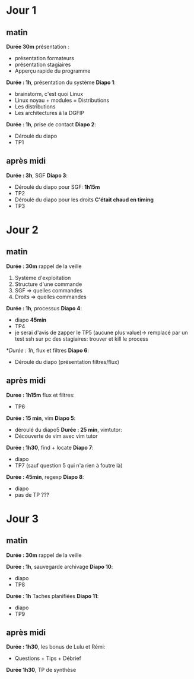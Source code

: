 # Jour 1

## matin

**Durée 30m** présentation :
- présentation formateurs
- présentation stagiaires
- Apperçu rapide du programme

**Durée : 1h**, présentation du système **Diapo 1**:
- brainstorm, c'est quoi Linux
- Linux noyau + modules = Distributions
- Les distributions
- Les architectures à la DGFIP

**Durée : 1h**, prise de contact **Diapo 2**:
- Déroulé du diapo 
- TP1

## après midi

**Durée : 3h**, SGF **Diapo 3**:
- Déroulé du diapo pour SGF: **1h15m**
- TP2
- Déroulé du diapo pour les droits **C'était chaud en timing**
- TP3

# Jour 2

## matin

**Durée : 30m** rappel de la veille
1) Système d'exploitation
2) Structure d'une commande
3) SGF => quelles commandes
4) Droits => quelles commandes


**Durée : 1h**, processus **Diapo 4**:
- diapo **45min**
- TP4
- je serai d'avis de zapper le TP5 (aucune plus value)-> remplacé par un test ssh sur pc des stagiaires: trouver et kill le process

**Durée : 1h*, flux et filtres **Diapo 6**:
- Déroulé du diapo (présentation filtres/flux)


## après midi

**Duree : 1h15m** flux et filtres:
- TP6

**Durée : 15 min**, vim  **Diapo 5**:
- déroulé du diapo5
**Durée : 25 min**, vimtutor:
- Découverte de vim avec vim tutor

**Durée : 1h30**, find + locate **Diapo 7**:
- diapo
- TP7 (sauf question 5 qui n'a rien à foutre là)

**Durée : 45min**, regexp **Diapo 8**:
- diapo
- pas de TP ???
# Jour 3

## matin

**Durée : 30m** rappel de la veille

**Durée : 1h**, sauvegarde archivage **Diapo 10**:
- diapo
- TP8

**Durée : 1h** Taches planifiées **Diapo 11**:
- diapo
- TP9

## après midi


**Durée : 1h30**, les bonus de Lulu et Rémi:
- Questions + Tips + Débrief

**Durée 1h30**, TP de synthèse
